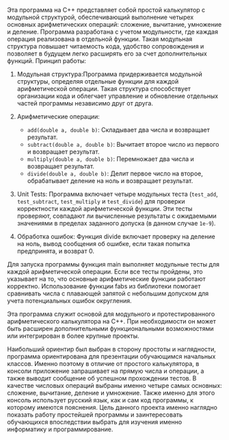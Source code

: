 Эта программа на C++ представляет собой простой калькулятор с модульной структурой, обеспечивающий выполнение четырех основных арифметических операций: сложение, вычитание, умножение и деление. Программа разработана с учетом модульности, где каждая операция реализована в отдельной функции. Такая модульная структура повышает читаемость кода, удобство сопровождения и позволяет в будущем легко расширять его за счет дополнительных функций.
Принцип работы:

1. Модульная структура:Программа придерживается модульной структуры, определяя отдельные функции для каждой арифметической операции. Такая структура способствует организации кода и облегчает управление и обновление отдельных частей программы независимо друг от друга.

2. Арифметические операции:
   - `add(double a, double b)`: Складывает два числа и возвращает результат.
   - `subtract(double a, double b)`: Вычитает второе число из первого и возвращает результат.
   - `multiply(double a, double b)`: Перемножает два числа и возвращает результат.
   - `divide(double a, double b)`: Делит первое число на второе, обрабатывает деление на ноль и возвращает результат.

3. Unit Tests: Программа включает четыре модульных теста (`test_add`, `test_subtract`, `test_multiply` и `test_divide`) для проверки корректности каждой арифметической функции. Эти тесты проверяют, совпадают ли вычисленные результаты с ожидаемыми значениями в пределах заданного допуска (в данном случае `1e-9`).

4. Обработка ошибок: Функция divide включает проверку на деление на ноль, вывод сообщения об ошибке, если такая попытка предпринята, и возврат 0.

Для запуска программы функция main выполняет модульные тесты для каждой арифметической операции. Если все тесты пройдены, это указывает на то, что основные арифметические функции работают корректно. Использование функции fabs из библиотеки <cmath> помогает сравнивать числа с плавающей запятой с небольшим допуском для учета потенциальных ошибок округления.

Эта программа служит основой для модульного и протестированного арифметического калькулятора на C++. При необходимости он может быть расширен дополнительными функциональными возможностями или интегрирован в более крупные проекты.

Наибольший ориентир был выбран в сторону простоты и наглядности, программа ориентирована для презентации обучающимся начальных классов. Именно поэтому в отличие от простого калькулятора, в консоли приложение запрашивает на прямую числа и операции, а также выводит сообщение об успешном прохождении тестов.
В качестве числовых операций выбраны именно четыре самых основных: сложение, вычитание, деление и умножение.
Также именно для этого консоль использует русский язык, как и сам код программы, к которому имеются пояснения.
Цель данного проекта именно наглядно показать работу простейшей программы и заинтересовать обучающихся впоследствии выбрать для изучения именно информатику и программирование.


